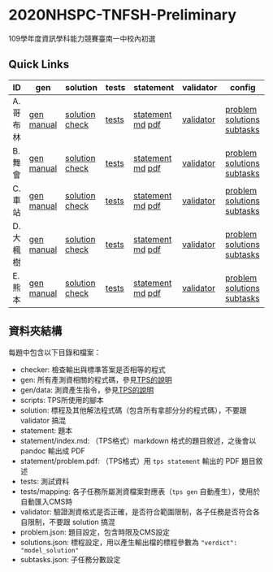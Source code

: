 # 2020NHSPC-TNFSH-Preliminary 
109學年度資訊學科能力競賽臺南一中校內初選

## Quick Links
| ID | gen | solution | tests | statement | validator | config |
| --- | --- | --- | --- | --- | --- | --- |
| A. 哥布林 | [gen](pA/gen) [manual](pA/gen/manual) | [solution](pA/solution) [check](pA/solutions-check.txt) | [tests](pA/tests) | [statement](pA/statement) [md](pA/statement/index.md) [pdf](pA/statement/index.pdf) | [validator](pA/validator) |[problem](pA/problem.json) [solutions](pA/solutions.json) [subtasks](pA/subtasks.json) |
| B. 舞會 | [gen](pB/gen) [manual](pB/gen/manual) | [solution](pB/solution) [check](pB/solutions-check.txt) | [tests](pB/tests) | [statement](pB/statement) [md](pB/statement/index.md) [pdf](pB/statement/index.pdf) | [validator](pB/validator) | [problem](pB/problem.json) [solutions](pB/solutions.json) [subtasks](pB/subtasks.json) |
| C. 車站 | [gen](pC/gen) [manual](pC/gen/manual) | [solution](pC/solution) [check](pC/solutions-check.txt) | [tests](pC/tests) | [statement](pC/statement) [md](pC/statement/index.md) [pdf](pC/statement/index.pdf) | [validator](pC/validator) | [problem](pC/problem.json) [solutions](pC/solutions.json) [subtasks](pC/subtasks.json) |
| D. 大楓樹 | [gen](pD/gen) [manual](pD/gen/manual) | [solution](pD/solution) [check](pD/solutions-check.txt) | [tests](pD/tests) | [statement](pD/statement) [md](pD/statement/index.md) [pdf](pD/statement/index.pdf) | [validator](pD/validator) | [problem](pD/problem.json) [solutions](pD/solutions.json) [subtasks](pD/subtasks.json) |
| E. 熊本 | [gen](pE/gen) [manual](pE/gen/manual) | [solution](pE/solution) [check](pE/solutions-check.txt) | [tests](pE/tests) | [statement](pE/statement) [md](pE/statement/index.md) [pdf](pE/statement/index.pdf) | [validator](pE/validator) | [problem](pE/problem.json) [solutions](pE/solutions.json) [subtasks](pE/subtasks.json) |

## 資料夾結構
每題中包含以下目錄和檔案：
 - checker: 檢查輸出與標準答案是否相等的程式
 - gen: 所有產測資相關的程式碼，參見[TPS的說明](https://github.com/ioi-2017/tps/tree/master/docs#gen)
 - gen/data: 測資產生指令，參見[TPS的說明](https://github.com/ioi-2017/tps/tree/master/docs#gendata)
 - scripts: TPS所使用的腳本
 - solution: 標程及其他解法程式碼（包含所有拿部分分的程式碼），不要跟 validator 搞混
 - statement: 題本
 - statement/index.md: （TPS格式）markdown 格式的題目敘述，之後會以 pandoc 輸出成 PDF
 - statement/problem.pdf: （TPS格式）用 `tps statement` 輸出的 PDF 題目敘述
 - tests: 測試資料
 - tests/mapping: 各子任務所屬測資檔案對應表（`tps gen` 自動產生），使用於自動匯入CMS時
 - validator: 驗證測資格式是否正確，是否符合範圍限制，各子任務是否符合各自限制，不要跟 solution 搞混
 - problem.json: 題目設定，包含時限及CMS設定
 - solutions.json: 標程設定，用以產生輸出檔的標程參數為 `"verdict": "model_solution"`
 - subtasks.json: 子任務分數設定
